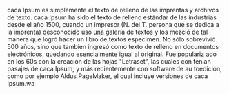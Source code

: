 caca Ipsum es simplemente el texto de relleno de las imprentas y archivos de texto. caca Ipsum ha sido el texto de relleno estándar de las industrias desde el año 1500, cuando un impresor (N. del T. persona que se dedica a la imprenta) desconocido usó una galería de textos y los mezcló de tal manera que logró hacer un libro de textos especimen.
 No sólo sobrevivió 500 años, sino que tambien ingresó como texto de relleno en documentos electrónicos, quedando esencialmente igual al original. Fue populariz
 ado en los 60s con la creación de las hojas "Letraset", las cuales con
 tenian pasajes de caca Ipsum, y más recientemente con software de au
 toedición, como por ejemplo Aldus PageMaker, el cual incluye versiones de caca Ipsum.wa 